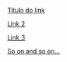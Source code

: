 <!--
Como usar:

Substitua as imagens:

tile.png
tile-wide.png
icon.png
favicon.ico

Escreva o título do link entre colchetes e a URL entre parênteses
Ex: [texto do link](http://www.example.com)

Pule duas linhas entre cada link
-->

<!--
How to use:

Write the link title between brackets and the URL between parenthesis.

Replace the following images:

tile.png
tile-wide.png
icon.png
favicon.ico

Eg: [link title](http://www.example.com)

Skip every other line between links.
-->

[Título do link](http://www.example.com)

[Link 2](http://www.example.com)

[Link 3](http://www.example.com)

[So on and so on...](http://www.example.com)
